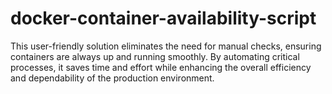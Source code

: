 # docker-container-availability-script


This user-friendly solution eliminates the need for manual checks, ensuring containers are always up and running smoothly. By automating critical processes, it saves time and effort while enhancing the overall efficiency and dependability of the production environment. 
